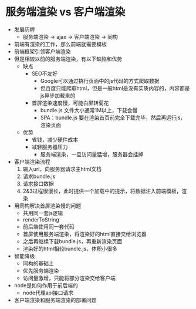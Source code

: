 # 服务端渲染 vs 客户端渲染
* 发展历程
    * 服务端渲染 -> ajax -> 客户端渲染 -> 同构
* 前端有渲染的工作，那么前端就需要模板
* 前端框架引领客户端渲染
* 但是相较以前的服务端渲染，有以下缺陷和优势
    * 缺点
        * SEO不友好
            * Google可以通过执行页面中的js代码的方式爬取数据
            * 但百度只能爬取html，但是一般html是没有实质内容的，内容都是js异步加载来的
        * 首屏渲染速度慢，可能白屏转菊花
            * bundle.js 文件大小通常1M以上，下载会慢
            * SPA：bundle.js 要在渲染首页前完全下载完毕，然后再运行js，渲染页面
    * 优势
        * 省钱，减少硬件成本
        * 减轻服务器压力
            * 服务端渲染，一旦访问量猛增，服务器会挂掉
* 客户端渲染流程
    1. 输入url，向服务器请求主html文档
    2. 请求bundle.js
    3. 请求接口数据
    4. 2&3过程很漫长，此时提供一个加载中的提示，将数据注入前端模板，渲染
* 用同构解决首屏渲染慢的问题
    * 共用同一套js逻辑
    * renderToString
    * 前后端使用同一套代码
    * 首屏使用服务端渲染，将渲染好的html直接交给浏览器
    * 之后再继续下载bundle.js，再重新渲染页面
    * 渲染好的html相较bundle.js，体积小很多
* 智能降级
    * 同构的基础上
    * 优先服务端渲染
    * 访问量激增，只能将部分渲染交给客户端
* node是如何作用于前后端的
    * node代理api接口请求
* 客户端渲染和服务端渲染的部署问题

    
